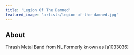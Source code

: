 ```yaml
---
title: 'Legion Of The Damned'
featured_image: 'artists/legion-of-the-damned.jpg'
---
```


## About

Thrash Metal Band from NL
Formerly known as [a1033036]

